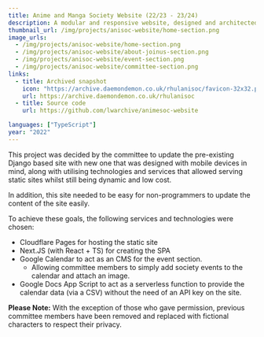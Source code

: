```yaml
---
title: Anime and Manga Society Website (22/23 - 23/24)
description: A modular and responsive website, designed and architected to use pre-existing resources provided by the student union.
thumbnail_url: /img/projects/anisoc-website/home-section.png
image_urls:
  - /img/projects/anisoc-website/home-section.png
  - /img/projects/anisoc-website/about-joinus-section.png
  - /img/projects/anisoc-website/event-section.png
  - /img/projects/anisoc-website/committee-section.png
links:
  - title: Archived snapshot
    icon: "https://archive.daemondemon.co.uk/rhulanisoc/favicon-32x32.png"
    url: https://archive.daemondemon.co.uk/rhulanisoc
  - title: Source code
    url: https://github.com/lwarchive/animesoc-website

languages: ["TypeScript"]
year: "2022"
---
```


This project was decided by the committee to update the pre-existing Django based site with new one that was designed with mobile devices in mind,
along with utilising technologies and services that allowed serving static sites whilst still being dynamic and low cost.

In addition, this site needed to be easy for non-programmers to update the content of the site easily.

To achieve these goals, the following services and technologies were chosen:

- Cloudflare Pages for hosting the static site
- Next.JS (with React + TS) for creating the SPA
- Google Calendar to act as an CMS for the event section.
  - Allowing committee members to simply add society events to the calendar and attach an image.
- Google Docs App Script to act as a serverless function to provide the calendar data (via a CSV) without the need of an API key on the site.

**Please Note:** With the exception of those who gave permission, previous committee members have been removed and replaced with fictional characters to respect their privacy.
